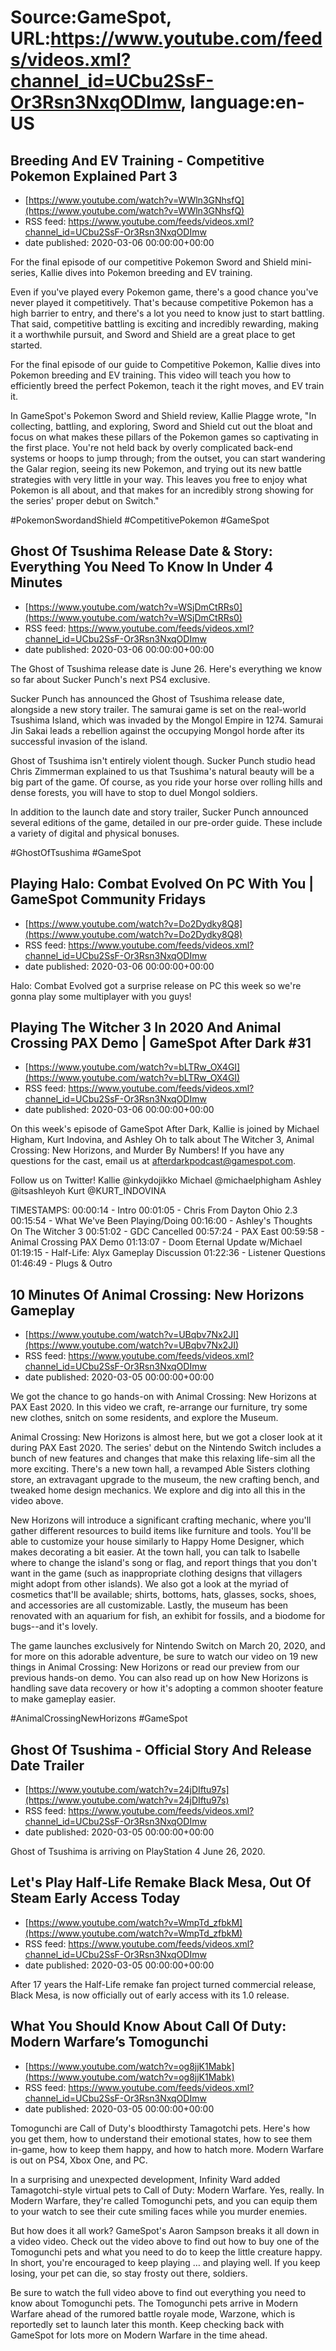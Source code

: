 # Source:GameSpot, URL:https://www.youtube.com/feeds/videos.xml?channel_id=UCbu2SsF-Or3Rsn3NxqODImw, language:en-US

## Breeding And EV Training - Competitive Pokemon Explained Part 3
 - [https://www.youtube.com/watch?v=WWln3GNhsfQ](https://www.youtube.com/watch?v=WWln3GNhsfQ)
 - RSS feed: https://www.youtube.com/feeds/videos.xml?channel_id=UCbu2SsF-Or3Rsn3NxqODImw
 - date published: 2020-03-06 00:00:00+00:00

For the final episode of our competitive Pokemon Sword and Shield mini-series, Kallie dives into Pokemon breeding and EV training.

Even if you've played every Pokemon game, there's a good chance you've never played it competitively. That's because competitive Pokemon has a high barrier to entry, and there's a lot you need to know just to start battling. That said, competitive battling is exciting and incredibly rewarding, making it a worthwhile pursuit, and Sword and Shield are a great place to get started.

For the final episode of our guide to Competitive Pokemon, Kallie dives into Pokemon breeding and EV training. This video will teach you how to efficiently breed the perfect Pokemon, teach it the right moves, and EV train it. 

In GameSpot's Pokemon Sword and Shield review, Kallie Plagge wrote, "In collecting, battling, and exploring, Sword and Shield cut out the bloat and focus on what makes these pillars of the Pokemon games so captivating in the first place. You're not held back by overly complicated back-end systems or hoops to jump through; from the outset, you can start wandering the Galar region, seeing its new Pokemon, and trying out its new battle strategies with very little in your way. This leaves you free to enjoy what Pokemon is all about, and that makes for an incredibly strong showing for the series' proper debut on Switch."

#PokemonSwordandShield #CompetitivePokemon #GameSpot

## Ghost Of Tsushima Release Date & Story: Everything You Need To Know In Under 4 Minutes
 - [https://www.youtube.com/watch?v=WSjDmCtRRs0](https://www.youtube.com/watch?v=WSjDmCtRRs0)
 - RSS feed: https://www.youtube.com/feeds/videos.xml?channel_id=UCbu2SsF-Or3Rsn3NxqODImw
 - date published: 2020-03-06 00:00:00+00:00

The Ghost of Tsushima release date is June 26. Here's everything we know so far about Sucker Punch's next PS4 exclusive.

Sucker Punch has announced the Ghost of Tsushima release date, alongside a new story trailer. The samurai game is set on the real-world Tsushima Island, which was invaded by the Mongol Empire in 1274. Samurai Jin Sakai leads a rebellion against the occupying Mongol horde after its successful invasion of the island.

Ghost of Tsushima isn't entirely violent though. Sucker Punch studio head Chris Zimmerman explained to us that Tsushima's natural beauty will be a big part of the game. Of course, as you ride your horse over rolling hills and dense forests, you will have to stop to duel Mongol soldiers.

In addition to the launch date and story trailer, Sucker Punch announced several editions of the game, detailed in our pre-order guide. These include a variety of digital and physical bonuses.

#GhostOfTsushima #GameSpot

## Playing Halo: Combat Evolved On PC With You | GameSpot Community Fridays
 - [https://www.youtube.com/watch?v=Do2Dydky8Q8](https://www.youtube.com/watch?v=Do2Dydky8Q8)
 - RSS feed: https://www.youtube.com/feeds/videos.xml?channel_id=UCbu2SsF-Or3Rsn3NxqODImw
 - date published: 2020-03-06 00:00:00+00:00

Halo: Combat Evolved got a surprise release on PC this week so we're gonna play some multiplayer with you guys!

## Playing The Witcher 3 In 2020 And Animal Crossing PAX Demo | GameSpot After Dark #31
 - [https://www.youtube.com/watch?v=bLTRw_OX4GI](https://www.youtube.com/watch?v=bLTRw_OX4GI)
 - RSS feed: https://www.youtube.com/feeds/videos.xml?channel_id=UCbu2SsF-Or3Rsn3NxqODImw
 - date published: 2020-03-06 00:00:00+00:00

On this week's episode of GameSpot After Dark, Kallie is joined by Michael Higham, Kurt Indovina, and Ashley Oh to talk about The Witcher 3, Animal Crossing: New Horizons, and Murder By Numbers! If you have any questions for the cast, email us at afterdarkpodcast@gamespot.com.

Follow us on Twitter!
Kallie @inkydojikko
Michael @michaelphigham
Ashley @itsashleyoh
Kurt @KURT_INDOVINA

TIMESTAMPS:
00:00:14 - Intro
00:01:05 - Chris From Dayton Ohio 2.3
00:15:54 - What We've Been Playing/Doing
00:16:00 - Ashley's Thoughts On The Witcher 3
00:51:02 - GDC Cancelled
00:57:24 - PAX East
00:59:58 - Animal Crossing PAX Demo
01:13:07 - Doom Eternal Update w/Michael
01:19:15 - Half-Life: Alyx Gameplay Discussion
01:22:36 - Listener Questions
01:46:49 - Plugs & Outro

## 10 Minutes Of Animal Crossing: New Horizons Gameplay
 - [https://www.youtube.com/watch?v=UBqbv7Nx2JI](https://www.youtube.com/watch?v=UBqbv7Nx2JI)
 - RSS feed: https://www.youtube.com/feeds/videos.xml?channel_id=UCbu2SsF-Or3Rsn3NxqODImw
 - date published: 2020-03-05 00:00:00+00:00

We got the chance to go hands-on with Animal Crossing: New Horizons at PAX East 2020. In this video we craft, re-arrange our furniture, try some new clothes, snitch on some residents, and explore the Museum.

Animal Crossing: New Horizons is almost here, but we got a closer look at it during PAX East 2020. The series' debut on the Nintendo Switch includes a bunch of new features and changes that make this relaxing life-sim all the more exciting. There's a new town hall, a revamped Able Sisters clothing store, an extravagant upgrade to the museum, the new crafting bench, and tweaked home design mechanics. We explore and dig into all this in the video above.

New Horizons will introduce a significant crafting mechanic, where you'll gather different resources to build items like furniture and tools. You'll be able to customize your house similarly to Happy Home Designer, which makes decorating a bit easier. At the town hall, you can talk to Isabelle where to change the island's song or flag, and report things that you don't want in the game (such as inappropriate clothing designs that villagers might adopt from other islands). We also got a look at the myriad of cosmetics that'll be available; shirts, bottoms, hats, glasses, socks, shoes, and accessories are all customizable. Lastly, the museum has been renovated with an aquarium for fish, an exhibit for fossils, and a biodome for bugs--and it's lovely.

The game launches exclusively for Nintendo Switch on March 20, 2020, and for more on this adorable adventure, be sure to watch our video on 19 new things in Animal Crossing: New Horizons or read our preview from our previous hands-on demo. You can also read up on how New Horizons is handling save data recovery or how it's adopting a common shooter feature to make gameplay easier.

#AnimalCrossingNewHorizons #GameSpot

## Ghost Of Tsushima - Official Story And Release Date Trailer
 - [https://www.youtube.com/watch?v=24jDIftu97s](https://www.youtube.com/watch?v=24jDIftu97s)
 - RSS feed: https://www.youtube.com/feeds/videos.xml?channel_id=UCbu2SsF-Or3Rsn3NxqODImw
 - date published: 2020-03-05 00:00:00+00:00

Ghost of Tsushima is arriving on PlayStation 4 June 26, 2020.

## Let's Play Half-Life Remake Black Mesa, Out Of Steam Early Access Today
 - [https://www.youtube.com/watch?v=WmpTd_zfbkM](https://www.youtube.com/watch?v=WmpTd_zfbkM)
 - RSS feed: https://www.youtube.com/feeds/videos.xml?channel_id=UCbu2SsF-Or3Rsn3NxqODImw
 - date published: 2020-03-05 00:00:00+00:00

After 17 years the Half-Life remake fan project turned commercial release, Black Mesa, is now officially out of early access with its 1.0 release.

## What You Should Know About Call Of Duty: Modern Warfare’s Tomogunchi
 - [https://www.youtube.com/watch?v=og8jjK1Mabk](https://www.youtube.com/watch?v=og8jjK1Mabk)
 - RSS feed: https://www.youtube.com/feeds/videos.xml?channel_id=UCbu2SsF-Or3Rsn3NxqODImw
 - date published: 2020-03-05 00:00:00+00:00

Tomogunchi are Call of Duty's bloodthirsty Tamagotchi pets. Here's how you get them, how to understand their emotional states, how to see them in-game, how to keep them happy, and how to hatch more. Modern Warfare is out on PS4, Xbox One, and PC.

In a surprising and unexpected development, Infinity Ward added Tamagotchi-style virtual pets to Call of Duty: Modern Warfare. Yes, really. In Modern Warfare, they're called Tomogunchi pets, and you can equip them to your watch to see their cute smiling faces while you murder enemies.

But how does it all work? GameSpot's Aaron Sampson breaks it all down in a video video. Check out the video above to find out how to buy one of the Tomogunchi pets and what you need to do to keep the little creature happy. In short, you're encouraged to keep playing … and playing well. If you keep losing, your pet can die, so stay frosty out there, soldiers. 

Be sure to watch the full video above to find out everything you need to know about Tomogunchi pets. The Tomogunchi pets arrive in Modern Warfare ahead of the rumored battle royale mode, Warzone, which is reportedly set to launch later this month. Keep checking back with GameSpot for lots more on Modern Warfare in the time ahead.

